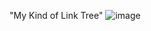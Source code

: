 "My Kind of Link Tree" 
![image](https://user-images.githubusercontent.com/71334544/110979756-073c0980-838b-11eb-827d-4b46853e621c.png)
